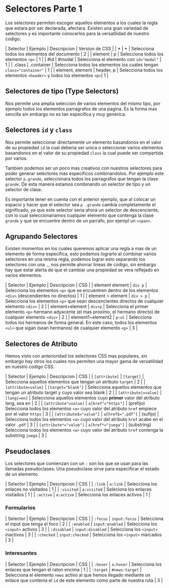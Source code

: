 # Selectores Parte 1 

Los selectores permiten escoger aquellos elementos a los cuales la regla que estara por ser declarada, afectara.  Existen una gran variedad de selectores y es importante conocerlos para la versatilidad de nuestro codigo. 

| Selector | Ejemplo | Descripcion | Version de CSS |
| * | * |  Selecciona todos los elementos del documento | 2 | 
| element | p | Selecciona todos los elementos `<p>` | 1 |
| #id | #modal | Selecciona el elemento con `id="modal"` | 1 |
| .class | .container |  Selecciona todos los elementos los cuales tengan `class="container"` | 1 |
| element, element | header, p | Selecciona todos los elementos `<header>` y todos los elementos `<p>`| 1 |

## Selectores de tipo (Type Selectors)

Nos permite una amplia seleccion de varios elementos del mismo tipo, por ejemplo todos los elementos parragrafos de una pagina. Es la forma mas sencilla sin embargo no es tan especifica y muy generica. 

## Selectores `id` y `class`

Nos permite seleccionar directamente un elemento basandonos en el valor de su propiedad `id` la cual deberia ser unica o seleccionar varios elementos basandonos en el valor de su propiedad `class` la cual puede ser compartida por varios. 

Tambien podemos ser un poco mas creativos con nuestros selectores para poder generar selectores mas especificos combinandolos. Por ejemplo este selector `p.grande`, seleccionara todos los parragrafos que tengan la clase `grande`. De esta manera estamos combinando un selector de tipo y un selector de clase. 

Es importante tener en cuenta con el anterior ejemplo, que al colocar un espacio y hacer que el selector sea `p .grande` cambia completamente el significado, ya que este selector seria ahora un selector de descenciente, con lo cual seleccionariamos cualquier elemento que contenga la clase `grande` y que se encuentre dentro de un parrafo, por ejempl un `<span>`.

## Agrupando Selectores 

Existen momentos en los cuales queremos aplicar una regla a mas de un elemento de forma especifica, esto podemos lograrlo al combinar varios selectores en una misma regla, podemos lograr esto separando los selectores con una `,`, nos permite ahorrar lineas de codigo, sin embargo hay que estar alerta de que el cambiar una propiedad se vera reflejado en varios elementos. 

| Selector  |  Ejemplo  |  Descripcion | CSS |
|  element element  | `div p`  |  Selecciona los elementos `<p>` que se encuentren dentro de los elementos `<div>` (descendientes no directos) | 1 |
| element > element | `div > p` | Selecciona los elementos `<p>` que sean descencientes directos de cualquier elemento `<div>` | 2 |
|  element+element  | `div+p`  | Selecciona el primer elemento `<p>` hermano adyacente (el mas proximo, el hermano directo) de cualquier elemento `<div>`  | 2 |
|  element1~element2  |  `p~ul` |  Selecciona todos los hermanos de forma general. En este caso, todos los elementos `<ul>` que sigan (sean hermanos) de cualquier elemento `<p>` | 3 |


## Selectores de Atributo 

Hemos visto con anterioridad los selectores CSS mas populares, sin embargo hay otros los cuales nos permiten una mayor gama de versatilidad en nuestro codigo CSS. 

| Selector | Ejemplo | Descripcion | CSS |
| `[attribute]` | `[target]` | Selecciona aquellos elementos que tengan un atributo `target` | 2 |
| `[attribute=value]` | `[target="blank"]` | Selecciona aquellos elementos que tengan un atributo target y cuyo valor sea blank | 2 |
| `[attribute|=value]` | `[lang|=en]` | Selecciona aquellos elementos cuyo **primer** valor del atributo lang, sea en | 2 |
| `[attribute^=value]` | `a[href^="https"]` | (prefijo) Selecciona todos los elementos `<a>` cuyo valor del atributo `href` empiece por el valor `https` | 3 |
| `[attribute$="value"]` | `a[href$=".pdf"]` | (sufijo) | Selecciona todos los elementos `<a>` cuyo valor del atributo `href` acabe en el valor `.pdf` | 3 |
| `[attribute*="value"]` | `a[href*="juega"]` | (substring) Selecciona todos los elementos `<a>` cuyo valor del atributo `href` contenga la substring `juega` | 3 |


## Pseudoclases 

Los selectores que comienzan con un `:` son los que se usan para las llamadas pseudoclases. Una pseudoclase sirve para especificar el estado de un elemento. 

| Selector | Ejemplo | Descripcion | CSS |
| `:link`  | `a:link` | Selecciona los enlaces no visitados | 1 |
| `:visited` | `a:visited` | Seleciona los enlaces visitados  | 1 |
| `:active` | `a:active` | Selecciona los enlaces activos | 1 |

### Formularios 

| Selector | Ejemplo | Descripcion | CSS |
| `:focus` | `input:focus` | Selecciona el input que tenga el foco | 2 |
| `:enabled` | `input:enabled` | Selecciona los `<input>` activos | 3 |
| `:disabled` | `input:disabled` | Selecciona los `<input>` inactivos | 3 |
| `:checked` | `input:checked` | Selecciona los `<input>` marcados | 3 |

### Interesantes 

| Selector | Ejemplo | Descripcion | CSS |
| `:hover` | `a:hover` | Selecciona los enlaces que tengan el raton encima | 1 |
| `:target` | `#news:target` | Selecciona el elemento `news` activo al que hemos llegado mediante un enlace que contenia el `id` de este elemento como parte de nuestra ruta | 3 |


